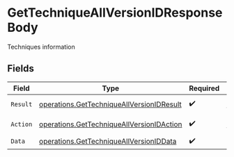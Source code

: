 # GetTechniqueAllVersionIDResponseBody

Techniques information


## Fields

| Field                                                                                                  | Type                                                                                                   | Required                                                                                               | Description                                                                                            |
| ------------------------------------------------------------------------------------------------------ | ------------------------------------------------------------------------------------------------------ | ------------------------------------------------------------------------------------------------------ | ------------------------------------------------------------------------------------------------------ |
| `Result`                                                                                               | [operations.GetTechniqueAllVersionIDResult](../../models/operations/gettechniqueallversionidresult.md) | :heavy_check_mark:                                                                                     | Result of the request                                                                                  |
| `Action`                                                                                               | [operations.GetTechniqueAllVersionIDAction](../../models/operations/gettechniqueallversionidaction.md) | :heavy_check_mark:                                                                                     | The id of the action                                                                                   |
| `Data`                                                                                                 | [operations.GetTechniqueAllVersionIDData](../../models/operations/gettechniqueallversioniddata.md)     | :heavy_check_mark:                                                                                     | N/A                                                                                                    |